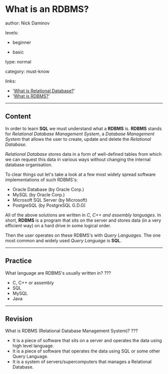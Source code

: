 # What is an RDBMS?
author: Nick Daminov

levels:

  - beginner

  - basic

type: normal

category: must-know

links:

  - '[What is Relational Database?](http://searchsqlserver.techtarget.com/definition/relational-database)'
  - '[What is RDBMS?](http://searchsqlserver.techtarget.com/definition/relational-database-management-system)'

---
## Content

In order to learn **SQL** we must understand what a **RDBMS** is. **RDBMS** stands for *Relational Database Management System*, a *Database Management System* that allows the user to create, update and delete the *Relational Database*.

*Relational Database* stores data in a form of well-defined tables from which we can request this data in various ways without changing the internal database organisation.

To clear things out let's take a look at a few most widely spread software implementations of such RDBMS's:
 - Oracle Database (by Oracle Corp.)
 - MySQL (by Oracle Corp.)
 - Microsoft SQL Server (by Microsoft)
 - PostgreSQL (by PostgreSQL G.D.G)

All of the above solutions are written in *C, C++ and assembly languages*. In short, **RDBMS** is a program that sits on the server and stores data (in a very efficient way) on a hard drive in some logical order.

Then the user operates on these RDBMS's with *Query Languages*. The one most common and widely used *Query Language* is **SQL**.

---
## Practice

What language are RDBMS's usually written in?
???

* C, C++ or assembly
* SQL
* MySQL
* Java

---
## Revision

What is RDBMS (Relational Database Management System)?
???

* It is a piece of software that sits on a server and operates the data using high level language.
* It is a piece of software that operates the data using SQL or some other Query Language.
* It is a system of servers/supercomputers that manages a Relational Database.
